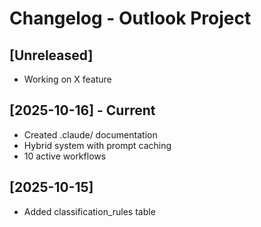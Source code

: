 # Changelog - Outlook Project

## [Unreleased]
- Working on X feature

## [2025-10-16] - Current
- Created .claude/ documentation
- Hybrid system with prompt caching
- 10 active workflows

## [2025-10-15]
- Added classification_rules table